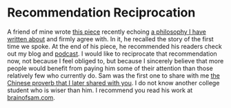# Recommendation Reciprocation

A friend of mine wrote [this piece](https://brainofsam.com/writing/2020/9/20/there-is-no-good-there-is-no-bad) recently echoing [a philosophy I have written about](https://blogofjake.com/2019/12/18/no-such-thing-as-good-or-bad/) and firmly agree with. In it, he recalled the story of the first time we spoke. At the end of his piece, he recommended his readers check out my blog and [podcast](https://podofjake.com). I would like to reciprocate that recommendation now, not because I feel obliged to, but because I sincerely believe that more people would benefit from paying him some of their attention than those relatively few who currently do. Sam was the first one to share with me [the Chinese proverb that I later shared with you](https://blogofjake.com/2020/06/05/there-is-no-good-or-bad/). I do not know another college student who is wiser than him. I recommend you read his work at [brainofsam.com](https://brainofsam.com).
